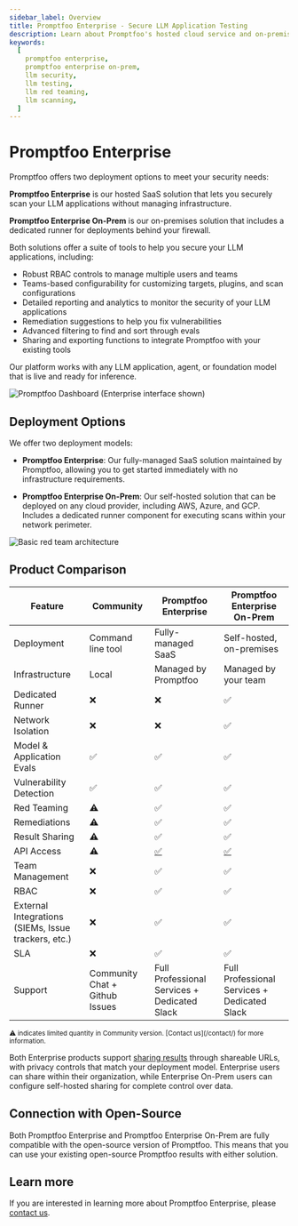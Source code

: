 ```yaml
---
sidebar_label: Overview
title: Promptfoo Enterprise - Secure LLM Application Testing
description: Learn about Promptfoo's hosted cloud service and on-premises solutions for LLM security testing
keywords:
  [
    promptfoo enterprise,
    promptfoo enterprise on-prem,
    llm security,
    llm testing,
    llm red teaming,
    llm scanning,
  ]
---
```


# Promptfoo Enterprise

Promptfoo offers two deployment options to meet your security needs:

**Promptfoo Enterprise** is our hosted SaaS solution that lets you securely scan your LLM applications without managing infrastructure.

**Promptfoo Enterprise On-Prem** is our on-premises solution that includes a dedicated runner for deployments behind your firewall.

Both solutions offer a suite of tools to help you secure your LLM applications, including:

- Robust RBAC controls to manage multiple users and teams
- Teams-based configurability for customizing targets, plugins, and scan configurations
- Detailed reporting and analytics to monitor the security of your LLM applications
- Remediation suggestions to help you fix vulnerabilities
- Advanced filtering to find and sort through evals
- Sharing and exporting functions to integrate Promptfoo with your existing tools

Our platform works with any LLM application, agent, or foundation model that is live and ready for inference.

![Promptfoo Dashboard (Enterprise interface shown)](/img/enterprise-docs/promptfoo-dashboard.png)

## Deployment Options

We offer two deployment models:

- **Promptfoo Enterprise**: Our fully-managed SaaS solution maintained by Promptfoo, allowing you to get started immediately with no infrastructure requirements.

- **Promptfoo Enterprise On-Prem**: Our self-hosted solution that can be deployed on any cloud provider, including AWS, Azure, and GCP. Includes a dedicated runner component for executing scans within your network perimeter.

![Basic red team architecture](/img/docs/red-team-basic-architecture.png)

## Product Comparison

| Feature                                             | Community                       | Promptfoo Enterprise                         | Promptfoo Enterprise On-Prem                 |
| --------------------------------------------------- | ------------------------------- | -------------------------------------------- | -------------------------------------------- |
| Deployment                                          | Command line tool               | Fully-managed SaaS                           | Self-hosted, on-premises                     |
| Infrastructure                                      | Local                           | Managed by Promptfoo                         | Managed by your team                         |
| Dedicated Runner                                    | ❌                              | ❌                                           | ✅                                           |
| Network Isolation                                   | ❌                              | ❌                                           | ✅                                           |
| Model & Application Evals                           | ✅                              | ✅                                           | ✅                                           |
| Vulnerability Detection                             | ✅                              | ✅                                           | ✅                                           |
| Red Teaming                                         | <span title="Limited">⚠️</span> | ✅                                           | ✅                                           |
| Remediations                                        | <span title="Limited">⚠️</span> | ✅                                           | ✅                                           |
| Result Sharing                                      | <span title="Limited">⚠️</span> | ✅                                           | ✅                                           |
| API Access                                          | <span title="Limited">⚠️</span> | [✅](/docs/api-reference)                    | [✅](/docs/api-reference)                    |
| Team Management                                     | ❌                              | ✅                                           | ✅                                           |
| RBAC                                                | ❌                              | ✅                                           | ✅                                           |
| External Integrations (SIEMs, Issue trackers, etc.) | ❌                              | ✅                                           | ✅                                           |
| SLA                                                 | ❌                              | ✅                                           | ✅                                           |
| Support                                             | Community Chat + Github Issues  | Full Professional Services + Dedicated Slack | Full Professional Services + Dedicated Slack |

<p>
<small>⚠️ indicates limited quantity in Community version. [Contact us](/contact/) for more information.</small>
</p>

Both Enterprise products support [sharing results](/docs/usage/sharing) through shareable URLs, with privacy controls that match your deployment model. Enterprise users can share within their organization, while Enterprise On-Prem users can configure self-hosted sharing for complete control over data.

## Connection with Open-Source

Both Promptfoo Enterprise and Promptfoo Enterprise On-Prem are fully compatible with the open-source version of Promptfoo. This means that you can use your existing open-source Promptfoo results with either solution.

## Learn more

If you are interested in learning more about Promptfoo Enterprise, please [contact us](/contact/).
